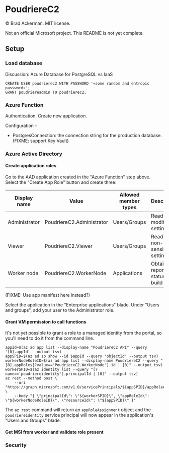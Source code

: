 # PoudriereC2

&copy; Brad Ackerman. MIT license.

Not an official Microsoft project. This README is not yet complete.

## Setup

### Load database

Discussion: Azure Database for PostgreSQL vs IaaS

```postgresql
CREATE USER poudrierec2 WITH PASSWORD '«some random and entropic password»';
GRANT poudriereadmin TO poudrierec2;
```

### Azure Function

Authentication. Create new application.

Configuration - 
* PostgresConnection: the connection string for the production database. (FIXME: support Key Vault)

### Azure Active Directory

#### Create application roles

Go to the AAD application created in the "Azure Function" step above. Select the
"Create App Role" button and create three:

| Display name | Value | Allowed member types | Description |
| --- | --- | --- | --- |
| Administrator | PoudriereC2.Administrator | Users/Groups | Read and modify all settings. |
| Viewer | PoudriereC2.Viewer | Users/Groups | Read all non-sensitive settings. |
| Worker node | PoudriereC2.WorkerNode | Applications | Obtain and report status of build jobs. |

(FIXME: Use app manifest here instead?)

Select the application in the "Enterprise applications" blade. Under "Users and groups",
add your user to the Administrator role.

#### Grant VM permission to call functions

It's not yet possible to grant a role to a managed identity from the portal, so
you'll need to do it from the command line.

```shell
appId=$(az ad app list --display-name "PoudriereC2 API" --query '[0].appId' --output tsv)
appSPID=$(az ad sp show --id $appId --query 'objectId' --output tsv)
workerNodeRoleID=$(az ad app list --display-name PoudriereC2 --query "[0].appRoles[?value=='PoudriereC2.WorkerNode'].id | [0]" --output tsv)
workerSPID=$(az identity list --query "[?name=='poudriereidentity'].principalId | [0]" --output tsv)
az rest --method post \
    --uri "https://graph.microsoft.com/v1.0/servicePrincipals/${appSPID}/appRoleAssignedTo" \
    --body "{ \"principalId\": \"${workerSPID}\", \"appRoleId\": \"${workerNodeRoleID}\", \"resourceId\": \"${appSPID}\" }"
```

The `az rest` command will return an `appRoleAssignment` object and the `poudriereidentity`
service principal will now appear in the application's "Users and Groups" blade.

#### Get MSI from worker and validate role present

### Security
